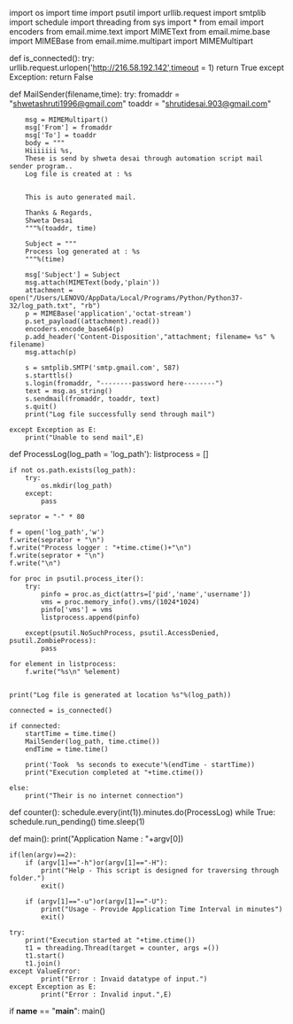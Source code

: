 import os
import time
import psutil
import urllib.request
import smtplib
import schedule
import threading
from sys import *
from email import encoders
from email.mime.text import MIMEText
from email.mime.base import MIMEBase
from email.mime.multipart import MIMEMultipart


def is_connected():
    try:       
        urllib.request.urlopen('http://216.58.192.142',timeout = 1)
        return True
    except Exception:
        return False

def MailSender(filename,time):
    try:
        fromaddr = "shwetashruti1996@gmail.com"
        toaddr = "shrutidesai.903@gmail.com"
 
        msg = MIMEMultipart()
        msg['From'] = fromaddr
        msg['To'] = toaddr
        body = """
        Hiiiiiii %s,
        These is send by shweta desai through automation script mail sender program..
        Log file is created at : %s


        This is auto generated mail.

        Thanks & Regards,
        Shweta Desai
        """%(toaddr, time)

        Subject = """
        Process log generated at : %s
        """%(time)

        msg['Subject'] = Subject
        msg.attach(MIMEText(body,'plain'))
        attachment = open("/Users/LENOVO/AppData/Local/Programs/Python/Python37-32/log_path.txt", "rb")
        p = MIMEBase('application','octat-stream')
        p.set_payload((attachment).read())
        encoders.encode_base64(p)
        p.add_header('Content-Disposition',"attachment; filename= %s" % filename)
        msg.attach(p)

        s = smtplib.SMTP('smtp.gmail.com', 587)
        s.starttls()
        s.login(fromaddr, "--------password here--------")
        text = msg.as_string()
        s.sendmail(fromaddr, toaddr, text)
        s.quit()
        print("Log file successfully send through mail")

    except Exception as E:
        print("Unable to send mail",E)

def ProcessLog(log_path = 'log_path'):
    listprocess = []
    
    if not os.path.exists(log_path):
        try:
            os.mkdir(log_path)
        except:
            pass

    seprator = "-" * 80
    
    f = open('log_path','w')
    f.write(seprator + "\n")
    f.write("Process logger : "+time.ctime()+"\n")
    f.write(seprator + "\n")
    f.write("\n")
    
    for proc in psutil.process_iter():
        try:
            pinfo = proc.as_dict(attrs=['pid','name','username'])
            vms = proc.memory_info().vms/(1024*1024)
            pinfo['vms'] = vms
            listprocess.append(pinfo)
            
        except(psutil.NoSuchProcess, psutil.AccessDenied, psutil.ZombieProcess):
            pass

    for element in listprocess:
        f.write("%s\n" %element)


    print("Log file is generated at location %s"%(log_path))

    connected = is_connected()

    if connected:
        startTime = time.time()
        MailSender(log_path, time.ctime())
        endTime = time.time()

        print('Took  %s seconds to execute'%(endTime - startTime))
        print("Execution completed at "+time.ctime())

    else:
        print("Their is no internet connection")

def counter():
    schedule.every(int(1)).minutes.do(ProcessLog)
    while True:
            schedule.run_pending()
            time.sleep(1)
        


def main():
    print("Application Name : "+argv[0])

    if(len(argv)==2):
        if (argv[1]=="-h")or(argv[1]=="-H"):
            print("Help - This script is designed for traversing through folder.")
            exit()

        if (argv[1]=="-u")or(argv[1]=="-U"):
            print("Usage - Provide Application Time Interval in minutes")
            exit()

    try:
        print("Execution started at "+time.ctime())
        t1 = threading.Thread(target = counter, args =())
        t1.start()
        t1.join()
    except ValueError:
            print("Error : Invaid datatype of input.")
    except Exception as E:
            print("Error : Invalid input.",E)
        

    
if __name__ == "__main__":
    main()

        


